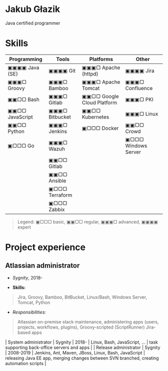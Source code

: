 # Jakub Głazik
Java certified programmer 


# Skills

| Programming             | Tools                     | Platforms                    | Other                        |
| -----                   | -----                     | -----                        | -----                        |
| ▣▣▣▣ Java (SE)        | ▣▣▣▣ Git                | ▣▣▣▢ Apache (httpd)        | ▣▣▣▣ Jira                  |
| ▣▣▣▢ Groovy           | ▣▣▣▢ Bamboo             | ▣▣▣▢ Apache Tomcat         | ▣▣▣▢ Confluence            |
| ▣▣▢▢ Bash             | ▣▣▣▢ Gitlab             | ▣▣▢▢ Google Cloud Platform | ▣▣▣▢ PKI                   |
| ▣▣▢▢ JavaScript       | ▣▣▣▢ Bitbucket          | ▣▣▢▢ Kubernetes            | ▣▣▣▢ Linux                 |
| ▣▣▢▢ Python           | ▣▣▣▢ Jenkins            | ▣▢▢▢ Docker                | ▣▣▢▢ Crowd                 |
| ▣▢▢▢ Go               | ▣▣▣▢ Wazuh              |                              | ▣▢▢▢ Windows Server        |
|                         | ▣▣▢▢ Gitlab             |                              |                              |
|                         | ▣▣▢▢ Ansible            |                              |                              |
|                         | ▣▢▢▢ Terraform          |                              |                              |
|                         | ▣▢▢▢ Zabbix             |                              |                              |

> Legend: ▣▢▢▢ basic, ▣▣▢▢ regular, ▣▣▣▢ advanced, ▣▣▣▣ expert


# Project experience

## Atlassian administrator
* *Sygnity*, 2018-

* **Skills:**
> Jira, Groovy, Bamboo, BitBucket, Linux/Bash, Windows Server, Tomcat, Python

* *Responsibilities:*
> Atlassian on-premise stack maintenance, administering  apps (users, projects, workflows, plugins), Groovy-scripted (ScriptRunner) Jira-based apps


| System administrator  | Sygnity  | 2018-     | Linux, Bash, JavaScript, ...                                 | task supporting back-office servers and apps                                             |
| Release administrator | Sygnity  | 2008-2019 | Jenkins, Ant, Maven, JBoss, Linux, Bash, JavaScript          | releasing Java EE app, merging changes between SVN branched, creating automation scripts |
